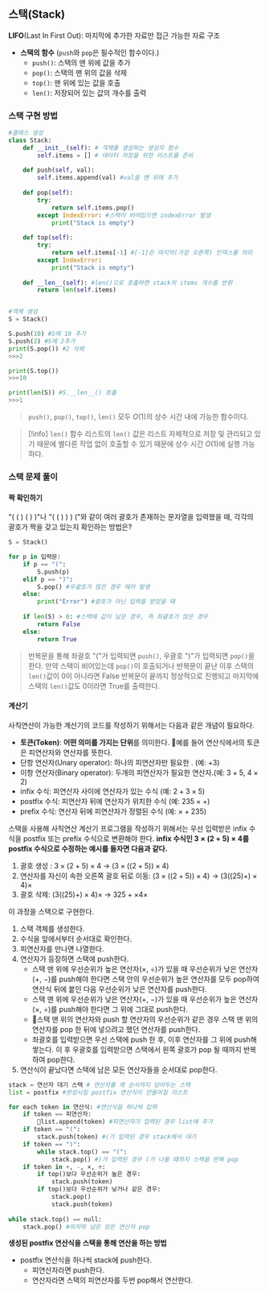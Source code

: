 ## 스택(Stack)
**LIFO**(Last In First Out): 마지막에 추가한 자료만 접근 가능한 자료 구조

- **스택의 함수** (`push`와 `pop`은 필수적인 함수이다.)
	- `push()`: 스택의 맨 위에 값을 추가
	- `pop()`: 스택의 맨 위의 값을 삭제
	- `top()`: 맨 위에 있는 값을 호출
	- `len()`: 저장되어 있는 값의 개수를 출력

### 스택 구현 방법
```python
#클래스 생성
class Stack:
	def __init__(self): # 객체를 생성하는 생성자 함수
		self.items = [] # 데이터 저장을 위한 리스트를 준비
	
	def push(self, val):
		self.items.append(val) #val을 맨 뒤에 추가
	
	def pop(self):
		try:
			return self.items.pop()
		except IndexError: #스택이 비어있으면 indexError 발생
			print("Stack is empty")
	
	def top(self):
		try:
			return self.items[-1] #[-1]은 마지막(가장 오른쪽) 인덱스를 의미
		except IndexError:
			print("Stack is empty")
	
	def __len__(self): #len()으로 호출하면 stack의 items 개수를 반환
		return len(self.items)


#객체 생성
S = Stack()

S.push(10) #S에 10 추가
S.push(2) #S에 2추가
print(S.pop()) #2 삭제
>>>2

print(S.top())
>>>10

print(len(S)) #S.__len__() 호출
>>>1
```
>`push()`, `pop()`, `top()`, `len()` 모두 $O(1)$의 상수 시간 내에 가능한 함수이다.

> [!info] `len()` 함수
>  리스트의 `len()` 값은 리스트 자체적으로 저장 및 관리되고 있기 때문에 별다른 작업 없이 호출할 수 있기 때문에 상수 시간 $O(1)$에 실행 가능하다.


### 스택 문제 풀이
#### 짝 확인하기
"( ( ) ( ) )"나 "( ( ) ) ) ("와 같이 여러 괄호가 존재하는 문자열을 입력했을 때, 각각의 괄호가 짝을 갖고 있는지 확인하는 방법은?

```python
S = Stack()

for p in 입력문:
	if p == "(":
		S.push(p)
	elif p == ")":
		S.pop() #우괄호가 많은 경우 에러 발생
	else:
		print("Error") #괄호가 아닌 입력을 받았을 때
	
	if len(S) > 0: #스택에 값이 남은 경우, 즉 좌괄호가 많은 경우
		return False
	else:
		return True
```
> 반복문을 통해 좌괄호 "("가 입력되면 `push()`, 우괄호 ")"가 입력되면 `pop()`을 한다.
> 만약 스택이 비어있는데 `pop()`이 호출되거나 반복문이 끝난 이후 스택의 `len()`값이 0이 아니라면 False
> 반복문이 끝까지 정상적으로 진행되고 마지막에 스택의 `len()`값도 0이라면 True를 출력한다.


#### 계산기
사칙연산이 가능한 계산기의 코드를 작성하기 위해서는 다음과 같은 개념이 필요하다.
- **토큰(Token)**: **어떤 의미를 가지는 단위**를 의미한다. 예를 들어 연산식에서의 토큰은 피연산자와 연산자를 뜻한다.
- 단항 연산자(Unary operator): 하나의 피연산자만 필요한 . (예: $+3$)
- 이항 연산자(Binary operator): 두개의 피연산자가 필요한 연산자.(예: $3+5$, $4×2$)
- infix 수식: 피연산자 사이에 연산자가 있는 수식 (예: $2 + 3 × 5$)
- postfix 수식: 피연산자 뒤에 연산자가 위치한 수식 (예: $2 3 5 × +$)
- prefix 수식: 연산자 뒤에 피연산자가 정렬된 수식 (예: $×+235$)

스택을 사용해 사칙연산 계산기 프로그램을 작성하기 위해서는 우선 입력받은 infix 수식을 postfix 또는 prefix 수식으로 변환해야 한다. 
**infix 수식인 $3×(2+5)×4$를 postfix 수식으로 수정하는 예시를 들자면 다음과 같다.**
1. 괄호 생성 : $3×(2+5)×4$ → $(3×((2+5))×4)$
2. 연산자를 자신이 속한 오른쪽 괄호 뒤로 이동: $(3×((2+5))×4)$ → $(3((25)+)×4)×$
3. 괄호 삭제: $(3((25)+)×4)×$ → $325+×4×$

이 과정을 스택으로 구현한다.
1. 스택 객체를 생성한다.
2. 수식을 앞에서부터 순서대로 확인한다.
3. 피연산자를 만나면 나열한다.
4. 연산자가 등장하면 스택에 push한다.
	- 스택 맨 위에 우선순위가 높은 연산자(×, ÷)가 있을 때 우선순위가 낮은 연산자(+, −)를 push해야 한다면 스택 안의 우선순위가 높은 연산자를 모두 pop하여 연산식 뒤에 붙인 다음 우선순위가 낮은 연산자를 push한다.
	- 스택 맨 위에 우선순위가 낮은 연산자(+, −)가 있을 때 우선순위가 높은 연산자(×, ÷)를 push해야 한다면 그 위에 그대로 push한다.
	- 스택 맨 위의 연산자와 push 할 연산자의 우선순위가 같은 경우 스택 맨 위의 연산자를 pop 한 뒤에 넣으려고 했던 연산자를 push한다.
	- 좌괄호를 입력받으면 우선 스택에 push 한 후, 이후 연산자를 그 위에 push해 쌓는다. 이 후 우괄호를 입력받으면 스택에서 왼쪽 괄호가 pop 될 때까지 반복하여 pop한다.
5. 연산식이 끝났다면 스택에 남은 모든 연산자들을 순서대로 pop한다.
```python
stack = 연산자 대기 스택 # 연산자를 제 순서까지 담아두는 스택
list = postfix #완성시킬 postfix 연산식이 만들어질 리스트

for each token in 연산식: #연산식을 하나씩 입력
	if token == 피연산자: 
		list.append(token) #피연산자가 입력된 경우 list에 추가
	if token == "(":
		stack.push(token) #(가 입력된 경우 stack에서 대기
	if token == ")":
		while stack.top() == "(":
			stack.pop() #)가 입력된 경우 (가 나올 때까지 스택을 반복 pop
	if token in +, -, ×, ÷:
		if top()보다 우선순위가 높은 경우:
			stack.push(token)
		if top()보다 우선순위가 낮거나 같은 경우:
			stack.pop()
			stack.push(token)
			
while stack.top() == null:
	stack.pop() #마지막 남은 모든 연산자 pop
```

**생성된 postfix 연산식을 스택을 통해 연산을 하는 방법**
- postfix 연산식을 하나씩 stack에 push한다.
	- 피연산자라면 push한다.
	- 연산자라면 스택의 피연산자를 두번 pop해서 연산한다.